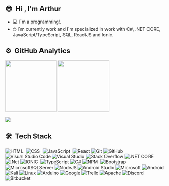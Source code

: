 ## 😎 &nbsp;Hi , I'm Arthur
 - 💻 I´m a programming!.
 - 🤓 I´m currently work and I´m specialized in work with C#, .NET CORE, JavaScript/TypeScript, SQL, ReactJS and Ionic.
## ⚙️ &nbsp;GitHub Analytics

<div align="left">
  <img height="160" src="https://github-readme-stats.vercel.app/api?username=ArturRod&show_icons=true&count_private=true&theme=vision-friendly-white&locale=en" > 
  <img height="160" src="https://github-readme-stats.vercel.app/api/top-langs/?username=ArturRod&layout=compact&lang&theme=vision-friendly-white&locale=en" >
  <!--<img src="https://github-readme-streak-stats.herokuapp.com/?user=ArturRod&locale=en" >-->
</div>

![](https://komarev.com/ghpvc/?username=ArturRod)

## 🛠 &nbsp;Tech Stack

![HTML](https://img.shields.io/badge/-HTML-FF5733?logo=html5&logoColor=white&style=flat)&nbsp;
![CSS](https://img.shields.io/badge/-CSS-1E90FF?style=flat&logo=CSS3&logoColor=white)&nbsp;
![JavaScript](https://img.shields.io/badge/-JavaScript-FFD700?style=flat&logo=javascript&logoColor=white)&nbsp;
![React](https://img.shields.io/badge/React-%2320232a.svg?style=flat&logo=react&logoColor=%2361DAFB)
![Git](https://img.shields.io/badge/Git-%23F05033.svg?style=flat&logo=git&logoColor=white)
![GitHub](https://img.shields.io/badge/-GitHub-05122A?style=flat&logo=github)&nbsp;
![Visual Studio Code](https://img.shields.io/badge/Visual%20Studio%20Code-0078d7.svg?style=flat&logo=visual-studio-code&logoColor=white)
![Visual Studio](https://img.shields.io/badge/Visual%20Studio-5C2D91.svg?style=flat&logo=visual-studio&logoColor=white)
![Stack Overflow](https://img.shields.io/badge/-Stackoverflow-FE7A16?style=flat&logo=stack-overflow&logoColor=white)
![.NET CORE](https://img.shields.io/badge/-.NET%20CORE-05122A?style=flat&logo=.net)&nbsp;
![.Net](https://img.shields.io/badge/.NET-5C2D91?style=flat&logo=.net&logoColor=white)
![IONIC](https://img.shields.io/badge/-IONIC-05122A?style=flat&logo=ionic)&nbsp;
![TypeScript](https://img.shields.io/badge/TypeScript-%23007ACC.svg?style=flat&logo=typescript&logoColor=white)
![C#](https://img.shields.io/badge/C%23-%23239120.svg?style=flat&logo=c-sharp&logoColor=white)
![NPM](https://img.shields.io/badge/-NPM-CC2927?logo=npm&logoColor=white&style=flat)&nbsp;
![Bootstrap](https://img.shields.io/badge/Bootstrap-%23563D7C.svg?style=flat&logo=bootstrap&logoColor=white)
![MicrosoftSQLServer](https://img.shields.io/badge/Microsoft%20SQL%20Sever-CC2927?style=flat&logo=microsoft%20sql%20server&logoColor=white)
![NodeJS](https://img.shields.io/badge/Node.js-6DA55F?style=flat&logo=node.js&logoColor=white)
![Android Studio](https://img.shields.io/badge/Android%20Studio-3DDC84.svg?style=flat&logo=android-studio&logoColor=white)
![Microsoft](https://img.shields.io/badge/Microsoft-0078D4?style=flat&logo=microsoft&logoColor=white)
![Android](https://img.shields.io/badge/Android-3DDC84?style=flat&logo=android&logoColor=white)
![Kali](https://img.shields.io/badge/Kali-268BEE?style=flat&logo=kalilinux&logoColor=white)
![Linux](https://img.shields.io/badge/Linux-FCC624?style=flat&logo=linux&logoColor=black)
![Arduino](https://img.shields.io/badge/-Arduino-00979D?style=flat&logo=Arduino&logoColor=white)
![Google](https://img.shields.io/badge/Google-4285F4?style=flat&logo=google&logoColor=white)
![Trello](https://img.shields.io/badge/Trello-%23026AA7.svg?style=flat&logo=Trello&logoColor=white)
![Apache](https://img.shields.io/badge/Apache-%23D42029.svg?style=flat&logo=apache&logoColor=white)
![Discord](https://img.shields.io/badge/%3CServer%3E-%237289DA.svg?style=flat&logo=discord&logoColor=white)
![Bitbucket](https://img.shields.io/badge/Bitbucket-%230047B3.svg?style=flat&logo=bitbucket&logoColor=white)
<!-- https://ileriayo.github.io/markdown-badges/ -->
<!--
##  💬 &nbsp;Social Links

<br>

<p align="left" style="background:yellow">
  <a href="https://linkedin.com/in/wanderson-dutra" target="_blank">
    <img align="center" src="https://img.shields.io/badge/-Dutra-05122A?style=flat&logo=linkedin" alt="linkedin"/>
  </a>
  <a href="https://www.instagram.com/dutra_g07" target="_blank">
   <img align="center" src="https://img.shields.io/badge/-dutra_g07-05122A?style=flat&logo=instagram" alt="instagram"/>
  </a>
  <a href="https://www.youtube.com/user/wandersonrochadutra " target="_blank">
   <img align="center" src="https://img.shields.io/badge/-dutra -05122A?style=flat&logo=youtube" alt="youtube"/>
  </a>
</p>

-->
